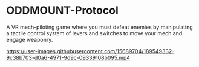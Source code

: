 # ODDMOUNT-Protocol
A VR mech-piloting game where you must defeat enemies by manipulating a tactile control system of levers and switches to move your mech and engage weaponry.



https://user-images.githubusercontent.com/15689704/189549332-9c38b703-d0a6-4971-9d9c-09339108b095.mp4

